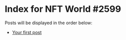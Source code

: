 # Index for NFT World #2599
Posts will be displayed in the order below:

- [Your first post](./001-first.md)

